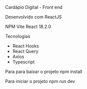 Cardápio Digital - Front end

Desenvolvido com ReactJS

NPM Vite
React 18.2.0

Tecnologias 

- React Hooks
- React Query
- Axios
- Typescript

Para para baixar o projeto
npm install

Para iniciar o projeto
npm run dev
 
